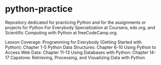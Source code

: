 # python-practice

Repository dedicated for practicing Python and for the assignments or projects for Python For Everybody Specialization at Coursera, edx.org, and Scientific Computing with Python at freeCodeCamp.org.

Lesson Coverage:
    Programming for Everybody (Getting Started with Python): Chapter 1-5
    Python Data Structures: Chapter 6-10
    Using Python to Access Web Data: Chapter 11-13
    Using Databases with Python: Chapter 14-17
    Capstone: Retrieving, Processing, and Visualizing Data with Python